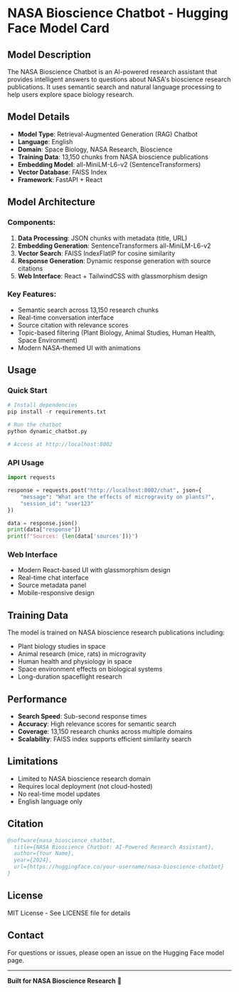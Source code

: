 # NASA Bioscience Chatbot - Hugging Face Model Card

## Model Description

The NASA Bioscience Chatbot is an AI-powered research assistant that provides intelligent answers to questions about NASA's bioscience research publications. It uses semantic search and natural language processing to help users explore space biology research.

## Model Details

- **Model Type**: Retrieval-Augmented Generation (RAG) Chatbot
- **Language**: English
- **Domain**: Space Biology, NASA Research, Bioscience
- **Training Data**: 13,150 chunks from NASA bioscience publications
- **Embedding Model**: all-MiniLM-L6-v2 (SentenceTransformers)
- **Vector Database**: FAISS Index
- **Framework**: FastAPI + React

## Model Architecture

### Components:
1. **Data Processing**: JSON chunks with metadata (title, URL)
2. **Embedding Generation**: SentenceTransformers all-MiniLM-L6-v2
3. **Vector Search**: FAISS IndexFlatIP for cosine similarity
4. **Response Generation**: Dynamic response generation with source citations
5. **Web Interface**: React + TailwindCSS with glassmorphism design

### Key Features:
- Semantic search across 13,150 research chunks
- Real-time conversation interface
- Source citation with relevance scores
- Topic-based filtering (Plant Biology, Animal Studies, Human Health, Space Environment)
- Modern NASA-themed UI with animations

## Usage

### Quick Start
```python
# Install dependencies
pip install -r requirements.txt

# Run the chatbot
python dynamic_chatbot.py

# Access at http://localhost:8002
```

### API Usage
```python
import requests

response = requests.post("http://localhost:8002/chat", json={
    "message": "What are the effects of microgravity on plants?",
    "session_id": "user123"
})

data = response.json()
print(data["response"])
print(f"Sources: {len(data['sources'])}")
```

### Web Interface
- Modern React-based UI with glassmorphism design
- Real-time chat interface
- Source metadata panel
- Mobile-responsive design

## Training Data

The model is trained on NASA bioscience research publications including:
- Plant biology studies in space
- Animal research (mice, rats) in microgravity
- Human health and physiology in space
- Space environment effects on biological systems
- Long-duration spaceflight research

## Performance

- **Search Speed**: Sub-second response times
- **Accuracy**: High relevance scores for semantic search
- **Coverage**: 13,150 research chunks across multiple domains
- **Scalability**: FAISS index supports efficient similarity search

## Limitations

- Limited to NASA bioscience research domain
- Requires local deployment (not cloud-hosted)
- No real-time model updates
- English language only

## Citation

```bibtex
@software{nasa_bioscience_chatbot,
  title={NASA Bioscience Chatbot: AI-Powered Research Assistant},
  author={Your Name},
  year={2024},
  url={https://huggingface.co/your-username/nasa-bioscience-chatbot}
}
```

## License

MIT License - See LICENSE file for details

## Contact

For questions or issues, please open an issue on the Hugging Face model page.

---

**Built for NASA Bioscience Research** 🚀
